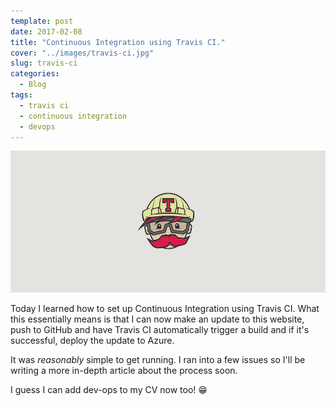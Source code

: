 ```yaml
---
template: post
date: 2017-02-08
title: "Continuous Integration using Travis CI."
cover: "../images/travis-ci.jpg"
slug: travis-ci
categories:
  - Blog
tags:
  - travis ci
  - continuous integration
  - devops
---
```


<img src="../images/travis-ci.jpg" className="post-cover-image webfeedsFeaturedVisual" />

Today I learned how to set up Continuous Integration using Travis CI. What this essentially means is that I can now make an update to this website, push to GitHub and have Travis CI automatically trigger a build and if it's successful, deploy the update to Azure.

It was _reasonably_ simple to get running. I ran into a few issues so I'll be writing a more in-depth article about the process soon.

I guess I can add dev-ops to my CV now too! 😁
